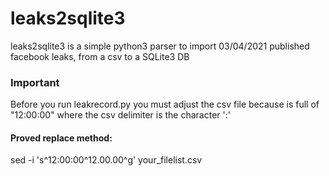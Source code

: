 # leaks2sqlite3

leaks2sqlite3 is a simple python3 parser to import 03/04/2021 published facebook leaks, from a csv to a SQLite3 DB

### Important

Before you run leakrecord.py you must adjust the csv file because is full of "12:00:00"
where the csv delimiter is the character ':'

#### Proved replace method:

sed -i 's^12:00:00^12.00.00^g' your_filelist.csv
